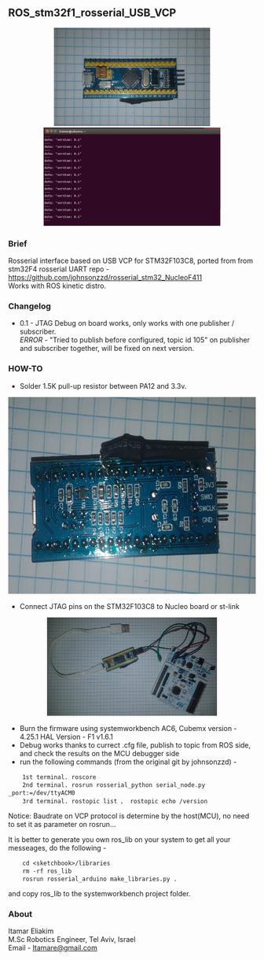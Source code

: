 ROS_stm32f1_rosserial_USB_VCP
------------------------

<p align="center">
<img src="https://github.com/Itamare4/Thesis/blob/master/MD_Images/stm32_front.jpg?raw=true" height="200" width=auto>
<img src="https://github.com/Itamare4/Thesis/blob/master/MD_Images/ros_terminal.png?raw=true" height="200" width=auto>
</p>

### Brief ###
Rosserial interface based on USB VCP for STM32F103C8, ported from from stm32F4 rosserial UART repo - https://github.com/johnsonzzd/rosserial_stm32_NucleoF411<br>
Works with ROS kinetic distro.

### Changelog ###
* 0.1 -
JTAG Debug on board works, only works with one publisher / subscriber.<br>
*ERROR* - "Tried to publish before configured, topic id 105" on publisher and subscriber together, will be fixed on next version.

### HOW-TO ###
* Solder 1.5K pull-up resistor between PA12 and 3.3v.
<p align="center">
<img src="https://github.com/Itamare4/Thesis/blob/master/MD_Images/stm32_back.jpg?raw=true" height="400" width=auto>
</p>

* Connect JTAG pins on the STM32F103C8 to Nucleo board or st-link
<p align="center">
<img src="https://github.com/Itamare4/Thesis/blob/master/MD_Images/stm32_debugger.jpg?raw=true" height="200" width=auto>
</p>

* Burn the firmware using systemworkbench AC6,
	Cubemx version - 4.25.1
	HAL Version - F1 v1.6.1
* Debug works thanks to currect .cfg file, publish to topic from ROS side, and check the results on the MCU debugger side
* run the following commands (from the original git by johnsonzzd) -
```
   	1st terminal. roscore
	2nd terminal. rosrun rosserial_python serial_node.py _port:=/dev/ttyACM0
	3rd terminal. rostopic list 、 rostopic echo /version
```

Notice: Baudrate on VCP protocol is determine by the host(MCU), no need to set it as parameter on rosrun...

It is better to generate you own ros_lib on your system to get all your messeages, do the following - 
```
   	cd <sketchbook>/libraries
   	rm -rf ros_lib
   	rosrun rosserial_arduino make_libraries.py .
``` 
and copy ros_lib to the systemworkbench project folder.

### About ###
Itamar Eliakim<br>
M.Sc Robotics Engineer, Tel Aviv, Israel<br>
Email - Itamare@gmail.com


